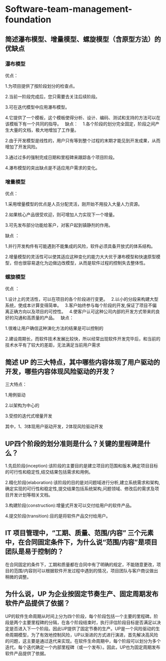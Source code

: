 # Software-team-management-foundation
## 简述瀑布模型、增量模型、螺旋模型（含原型方法）的优缺点
### 瀑布模型
优点：

1.为项目提供了按阶段划分的检查点。

2.当前一阶段完成后，您只需要去关注后续阶段。

3.可在迭代模型中应用瀑布模型。

4.它提供了一个模板，这个模板使得分析、设计、编码、测试和支持的方法可以在该模板下有一个共同的指导。
 
缺点： 
 
1.各个阶段的划分完全固定，阶段之间产生大量的文档，极大地增加了工作量。

2.由于开发模型是线性的，用户只有等到整个过程的末期才能见到开发成果，从而增加了开发风险。

3.通过过多的强制完成日期和里程碑来跟踪各个项目阶段。

4.瀑布模型的突出缺点是不适应用户需求的变化。
 
### 增量模型
优点： 

1.采用增量模型的优点是人员分配灵活，刚开始不用投入大量人力资源。

2.如果核心产品很受欢迎，则可增加人力实现下一个增量。
 

3.可先发布部分功能给客户，对客户起到镇静剂的作用。 
 

缺点 ：


1.并行开发构件有可能遇到不能集成的风险，软件必须具备开放式的体系结构。

2.增量模型的灵活性可以使其适应这种变化的能力大大优于瀑布模型和快速原型模型，但也很容易退化为边做边改模型，从而是软件过程的控制失去整体性。
 
### 螺旋模型
优点 ：

1.设计上的灵活性，可以在项目的各个阶段进行变更。
 
2.以小的分段来构建大型系统，使成本计算变得简单。
 
3.客户始终参与每个阶段的开发,保证了项目不偏离正确方向以及项目的可控性。
 
4.使客户认可这种公司内部的开发方式带来的良好的沟通和高质量的产品。
 
缺点：

1.很难让用户确信这种演化方法的结果是可以控制的

2.建设周期长，而软件技术发展比较快，所以经常出现软件开发完毕后，和当前的技术水平有了较大的差距，无法满足当前用户需求

## 简述 UP 的三大特点，其中哪些内容体现了用户驱动的开发，哪些内容体现风险驱动的开发？
三大特点：

1.用例驱动

2.以架构为中心的

3.受控的迭代式增量开发

其中，1、3体现用户驱动开发，2体现风险驱动开发

## UP四个阶段的划分准则是什么？关键的里程碑是什么？
1.先启阶段(inception):该阶段的主要目的是建立项目的范围和版本,确定项目目标的可行性和稳定性,结交结果包括需求和用例。

2.精化阶段(elaboration):该阶段的目的是对问题域进行分析,建立系统需求和架构,确定实现的可行性和稳定性,提交结果包括系统架构,问题领域、修改后的需求及项目开发计划等相关文档。

3.构建阶段(construction):增量式开发可以交付给用户的软件产品。

4.提交阶段(transition):目的是将软件产品交付给用户。

## IT 项目管理中，“工期、质量、范围/内容” 三个元素中，在合同固定条件下，为什么说“范围/内容”是项目团队是易于控制的？
在合同固定的条件下，工期和质量都在合同中有了明确的规定，不能随意更改，项目的范围/内容则可以根据软件开发过程中遇到的情况，项目团队与客户商议做出稍微的调整。

## 为什么说，UP 为企业按固定节奏生产、固定周期发布软件产品提供了依据？
UP的软件生命周期从时间上分为四个阶段，每个阶段包括一个主要的里程碑。阶段是两个主要里程碑的分隔，在各个阶段结束时，执行评估阶段目标是否满足以决定是否进入下一个阶段。因此UP提供了固定节奏的生产。UP是一个风险驱动的生命周期模型，为了有效地控制风险，UP以渐进的方式进行演进，首先解决高风险的问题，这主要是通过迭代来实现。在软件生命周期中，每个阶段可以划分为多个迭代，每个迭代确定一个内部里程碑（或一个发布）。因此，UP也为固定周期发布软件产品提供了依据。
